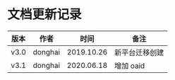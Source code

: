 # 文档更新记录

| 版本 | 作者 | 时间       | 备注                                                                                     |
| ---- | ---- | ---------- | ---------------------------------------------------------------------------------------- |
| v3.0 | donghai  | 2019.10.26 | 新平台迁移创建                                                                                     |                                                      |
| v3.1 | donghai  | 2020.06.18 | 增加 oaid                                                                              |